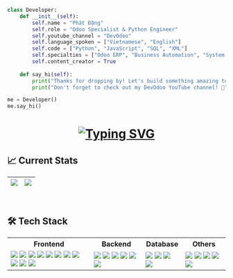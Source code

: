 ```python
class Developer:
    def __init__(self):
        self.name = "Phát Đặng"
        self.role = "Odoo Specialist & Python Engineer"
        self.youtube_channel = "DevOdoo"
        self.language_spoken = ["Vietnamese", "English"]
        self.code = ["Python", "JavaScript", "SQL", "XML"]
        self.specialties = ["Odoo ERP", "Business Automation", "System Integration"]
        self.content_creator = True
    
    def say_hi(self):
        print("Thanks for dropping by! Let's build something amazing together.")
        print("Don't forget to check out my DevOdoo YouTube channel! 🎥")

me = Developer()
me.say_hi()
```

<h1 align="center">
  <a href="https://git.io/typing-svg">
    <img src="https://readme-typing-svg.herokuapp.com?font=Fira+Code&pause=1000&width=435&lines=FRONTEND+DEVELOPER;JAVASCRIPT+DEVELOPER;REACT+DEVELOPER;MERN+STACK+DEVELOPER;WEB+DEVELOPER&center=true&size=20" alt="Typing SVG" />
  </a>
</h1>


 
## :chart_with_upwards_trend: Current Stats

| ![](https://github-readme-stats.vercel.app/api?username=afsar-dev&theme=tokyonight&hide_border=false&include_all_commits=true&count_private=trueshow_icons=true&hide=&count_private=true&title_color=E10098&text_color=80eeb4&icon_color=6366f1&bg_color=000000) | ![](https://github-readme-streak-stats.herokuapp.com/?user=afsar-dev&theme=material-palenight&hide_border=false&stroke=ffffff&background=000000&ring=E10098&fire=F75701&currStreakNum=E10098&currStreakLabel=E10098&sideNums=80eeb4&sideLabels=80eeb4&dates=ffffff&) |
| --- | --- |

<br>

## 🛠 **Tech Stack**

<table>
  <tr>
    <th>Frontend</th>
    <th>Backend</th>
    <th>Database</th>
    <th>Others</th>
  </tr>
  <tr>
    <td>
      <img src="https://img.shields.io/badge/React-20232A?style=for-the-badge&logo=react&logoColor=61DAFB" />
      <img src="https://img.shields.io/badge/Next.js-000000?style=for-the-badge&logo=nextdotjs&logoColor=white" />
      <img src="https://img.shields.io/badge/Vue.js-4FC08D?style=for-the-badge&logo=vue.js&logoColor=white" />
      <img src="https://img.shields.io/badge/Nuxt.js-00C58E?style=for-the-badge&logo=nuxtdotjs&logoColor=white" />
      <img src="https://img.shields.io/badge/JavaScript-323330?style=for-the-badge&logo=javascript&logoColor=F7DF1E" />
      <img src="https://img.shields.io/badge/TypeScript-007ACC?style=for-the-badge&logo=typescript&logoColor=white" />
      <img src="https://img.shields.io/badge/TailwindCSS-38B2AC?style=for-the-badge&logo=tailwindcss&logoColor=white" />
      <img src="https://img.shields.io/badge/Sass-CC6699?style=for-the-badge&logo=sass&logoColor=white" />
      <img src="https://img.shields.io/badge/Material--UI-0081CB?style=for-the-badge&logo=material-ui&logoColor=white" />
      <img src="https://img.shields.io/badge/CSS-1572B6?style=for-the-badge&logo=css3&logoColor=white" />
      <img src="https://img.shields.io/badge/HTML-E34F26?style=for-the-badge&logo=html5&logoColor=white" />
    </td>
    <td>
      <img src="https://img.shields.io/badge/Node.js-339933?style=for-the-badge&logo=nodedotjs&logoColor=white" />
      <img src="https://img.shields.io/badge/Express.js-404D59?style=for-the-badge" />
      <img src="https://img.shields.io/badge/Flask-000000?style=for-the-badge&logo=flask&logoColor=white" />
      <img src="https://img.shields.io/badge/Python-3776AB?style=for-the-badge&logo=python&logoColor=white" />
      <img src="https://img.shields.io/badge/REST-02569B?style=for-the-badge&logo=restapi&logoColor=white" />
      <img src="https://img.shields.io/badge/GraphQL-E10098?style=for-the-badge&logo=graphql&logoColor=white" />
    </td>
    <td>
      <img src="https://img.shields.io/badge/PostgreSQL-316192?style=for-the-badge&logo=postgresql&logoColor=white" />
      <img src="https://img.shields.io/badge/MongoDB-4EA94B?style=for-the-badge&logo=mongodb&logoColor=white" />
      <img src="https://img.shields.io/badge/Supabase-3ECF8E?style=for-the-badge&logo=supabase&logoColor=white" />
      <img src="https://img.shields.io/badge/Firebase-FFCA28?style=for-the-badge&logo=firebase&logoColor=black" />
    </td>
    <td>
      <img src="https://img.shields.io/badge/Amazon%20AWS-232F3E?style=for-the-badge&logo=amazonaws&logoColor=white" />
      <img src="https://img.shields.io/badge/Docker-2496ED?style=for-the-badge&logo=docker&logoColor=white" />
      <img src="https://img.shields.io/badge/Git-F05032?style=for-the-badge&logo=git&logoColor=white" />
      <img src="https://img.shields.io/badge/GitHub-100000?style=for-the-badge&logo=github&logoColor=white" />
      <img src="https://img.shields.io/badge/Vercel-000000?style=for-the-badge&logo=vercel&logoColor=white" />
    </td>
  </tr>
</table>

 
<br/>


